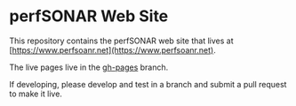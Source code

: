 # perfSONAR Web Site

This repository contains the perfSONAR web site that lives at
[https://www.perfsoanr.net](https://www.perfsoanr.net).

The live pages live in the [gh-pages](https://github.com/mfeit-internet2/jekyll-test/tree/gh-pages) branch.

If developing, please develop and test in a branch and submit a pull request to make it live.
